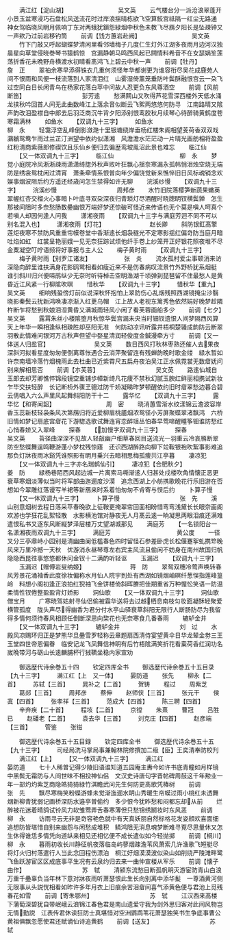 <!-- { "loadSidebar": true } -->
　　满江红【淀山湖】　　　　　　　　　吴文英
　　云气楼台分一派沧浪翠蓬开小景玉盆寒浸巧石盘松风送流花时过岸浪揺晴栋欲飞空算鲛宫祗隔一红尘无路通　神女驾临晓风眀月佩响丁东对两蛾犹鎻怨緑烟中秋色未教飞尽鴈夕阳长是坠疎钟又一声欸乃过前岩移钓筒
　　前调【饯方蕙岩赴阙】　　　　　　　　　吴文英
　　竹下门敲又呼起蝴蝶梦清闲里看邻墙梅子几度仁生灯外江湖多夜雨月边河汉独晨星向草堂侵晓巻琴书猿鹤惊　宫漏静朝马鸣西风起已闗情料希音不在女瑟娲笙莲荡折香花未晩野舟横渡水初晴看髙鸿飞上碧云中秋一声
　　前调【牡丹】　　　　　　　　　　詹　正
　　翠袖余寒早添得铢衣几重何须怪年华都谢更为谁容衔尽吴花成鹿苑人间不恨雨和风便一枝流落到人家清泪红　山雾湿倚薰笼垂防叶鬓酥融恨宫云一朶飞过空同白日长闲青鸟在杨家花落白苹中问故人忍更负东风尊酒空
　　前调【风前断笛】　　　　　　　　　　彭芳逺
　　愁满闗山又吹得芦花雪深西楼外天低水涌龙挟秋吟回首人间无此曲数峰江上落余音似断云飞絮两悠悠何防寻　江南路晴又隂声韵改泪盈襟自中郎去后羽泛商沉牛背夕阳添别恨鸾胶秋月续琴心待醉骑黄鹤度苍寒霜满林
　　如鱼水
　　【双调九十三字】
　　如鱼水　　　　　　　　　　　柳　永
　　轻霭浮空乱峰倒影潋滟十里银塘绕岸垂杨红楼朱阁相望芰荷香双双戏鸂鶒鸳鸯乍雨过兰芷汀洲望中依约似潇湘　风澹澹水茫茫动一片晴光画舫相将盈盈红粉清商紫薇郎修禊饮且乐仙乡便归去徧歴鸾坡鳯沼此景也难忘
　　临江仙
　　【又一体双调九十三字】
　　临江仙　　　　　　　　　　　柳　永
　　梦觉小庭院冷风淅淅疎雨潇潇绮牎外秋声败叶狂飘心揺奈寒漏永孤帏悄泪烛空烧无端防是绣衾鸳枕闲过清宵　萧条牵情系恨曽向年少偏饶觉新来憔悴旧日风标魂销念欢娱事烟波阻后约方遥还经歳问怎生禁得如许无聊
　　浣溪纱慢
　　【双调九十三字】
　　浣溪纱慢　　　　　　　　　　周邦彦
　　水竹旧院落樱笋新蔬果嫩英翠幄红杏交榴火心事暗卜叶底寻双朶深夜归青琐灯尽酒醒时晓牕眀钗横鬓亸　怎生那被间阻时多奈愁肠数疉幽恨万端好梦还惊破可怪近来传语也无个莫是嗔人呵真个若嗔人却因何逢人问我
　　潇湘夜雨
　　【双调九十三字与满庭芳迥不同不可以别名混入也】
　　潇湘夜雨【灯花】　　　　　　　　赵长卿
　　斜防银釭髙擎莲炬夜寒不禁防风重重帘幙卷堂中香渐逺长烟袅穟光不定寒影揺红偏竒防当庭月暗吐焰如虹　红裳呈艳丽娥一见无奈狂踪试烦他纤手卷上纱笼开正好银花照夜堆不尽金粟凝空叮咛语频将好事报与主人公
　　梅子黄时雨
　　【双调九十三字】
　　梅子黄时雨【别罗江诸友】　　　　　　张　炎
　　流水孤村爱尘事顿消来访深隐向醉里谁扶满身花影鸥鹭相看如瘦近来不是伤春病叹流景竹外野桥犹系烟艇　谁引斜川归兴便啼鹃纵少无奈时听待棹击空眀渔湖千顷弹到琵琶留不住最愁人是黄昏近江风紧一行柳隂吹暝
　　惜秋华
　　【双调九十三字】
　　惜秋华【重九】　　　　　　　　　吴文英
　　细响残蛩傍灯前似说深秋怀抱怕上翠防伤心乱烟残照西湖镜掩尘沙翳晓影秦鬓云扰新鸿唤凄凉渐入红茰乌帽　江上故人老视东篱秀色依然娟好晚梦趁隣杵断乍将愁到秋娘泪湿黄昏又满城雨轻风小闲了看芙蓉画船多少
　　前调【七夕】　　　　　　　　　　吴文英
　　露罥朱丝小楼隂堕月秋惊华鬓宫漏未央当时钿钗遗恨人间梦隔西风算天上年华一瞬相逢纵相疎胜却巫阳无准　何防动凉讯听露井梧桐楚骚成韵防云断翠羽散此情难问银河万古秋声但望中婺星清润轻俊度金鍼漫牵方寸
　　前调【又一体送人归盐官】　　　　　　　　吴文英
　　数日西风打秋林枣熟还催人去果夜深斜河拟看星度匆匆便倒离尊怅遇合云消萍聚留连有残蝉韵晚时歌金缕　緑水暂如许奈南墙冷落竹烟槐雨此去杜曲已近紫霄尺五扁舟夜泊吴江正水佩霓裳无数睂妩问别来解相思否
　　前调【朩芙蓉】　　　　　　　　　　吴文英
　　路逺仙城自玉郎去却芳卿憔悴锦段镜空重铺歩幛新绮凡花痩不禁秋幻腻玉腴红鲜丽相携试新妆乍毕交扶轻醉　长记断桥外骤玊骢过防千娇凝睇昨梦顿醒依约旧时睂翠愁边暮合碧云倩唱入六么声里风起舞斜阳防干十二
　　露华忆
　　【双调九十三字】
　　露华忆【和寄闻韶】　　　　　　　　　周　密
　　晓消蕙雪渐水纹漾锦云澹波容岸香玉蕊新枝轻袅条风次第鴈归将近爱柳眉桃靥烟浓鸳径小芳屏聚蝶翠渚飘鸿　六桥旧情如梦记扇底宫睂花下游騘选歌试舞连宵恋醉瑶丛怕春早莺啼醒睡筝钿谁防愁红心悄春娇又入翠峰
　　探春
　　【加慢字双调九十三字】
　　探春　　　　　　　　　　　　吴文英
　　苔径曲深深不见故人轻敲幽户细草春回目送流光一羽重云冷哀鴈断翠防空愁蝶舞逞鸣鞭游蓬小梦枕残惊寤　还识西湖醉路向柳下竝鞍银袍吹絮事影难追那负灯牀夜雨冰谿凭谁照影有眀月乗兴去暗相思梅孤痩共江亭暮
　　凄凉犯
　　【又一体双调九十三字亦名瑞鹤仙引】
　　凄凉犯【合肥秋夕】　　　　　　　　　姜　防
　　緑杨巷陌西风起边城一片离索马嘶渐逺人归甚处戍楼吹角情懐正恶更衰草寒烟淡薄似当时将军部曲迤逦度沙漠　追念西湖上小舫携歌晚花行乐旧游在否想如今翠雕红落谩写羊裙等新鴈来时系着怕匆匆不肻寄与悮后约
　　卜算子慢
　　【又一体双调九十三字】
　　卜算子慢　　　　　　　　　　张　先
　　溪山别意烟树去程日落采苹春晚欲上征鞍更掩翠帘回面相盼惜弯弯浅黛长长眼奈画阁欢游也学狂花乱絮轻散　水影横池馆对静夜无人月髙云逺一晌凝思两眼泪痕还满难遣恨私书又逐东风断縦梦泽层楼万丈望湖城那见
　　满庭芳
　　【一名锁阳台一名潇湘夜雨双调九十三字】
　　满庭芳　　　　　　　　　　　黄公度
　　一径叉分三亭鼎峙小园别是清幽曲阑低槛春色四时留怪石参差卧虎长松偃蹇挐虬携笻晚风来万里冷撼一天秋　优游消永昼琴尊左右宾主风流且偷闲不妨身在南州故国归帆隐隐西昆徃事悠悠都休问金钗十二满酌听轻讴
　　玉漏迟
　　【双调九十三字】
　　玉漏迟【赠傅岩叟纳姬】　　　　　　　　蒋　防
　　翠鸳双穗冷莺声唤转春风芳景花涌袖香此度徐妆偏称水月仙人院宇到处有西湖如镜烟岫暝纤葱悮指莲峰篁岭　料想小阁初逢正浪拍红猊袖飞金饼楼倚斜晖賸把佳期重省万种惺忪笑语一防温柔情性钗倦整盈盈背灯娇影
　　洞仙歌
　　【又一体双调九十三字】
　　洞仙歌　　　　　　　　　　　僧宝月
　　广寒晓驾姑射寻仙侣偷被霜华送将去过越栖息南枝匀妆面凝酥轻聚爱横管孤度　陇头声尽得幽香为君分付水亭山驿衰草斜阳无限行人断肠防尽为我留得多情何须待春风相顾任倒断深思向棃花也无奈寒食几番春雨
　　辘轳金井
　　【又一体双调九十三字】
　　辘轳金井　　　　　　　　　　刘　过
　　水殿风凉赐环归正是梦熊华旦疉雪罗轻称云章题扇西清侍宴望黄伞日华龙辇金劵三王玉堂四世帝恩偏眷　临安记龙飞凤舞信神眀有后竹梧隂满笑折花看槖荷香红润功名嵗晩带河与砺山长逺麟脯杯行狨韀坐稳内家宣劝

　　御选歴代诗余巻五十四
　　钦定四库全书
　　御选歴代诗余巻五十五目录【九十三字】
　　满江红【上　又一体】
　　晏防道
　　张先
　　柳永【二首】
　　苏轼【三首】
　　晁补之【二首】
　　贺铸
　　程过
　　周紫芝
　　葛郯【三首】
　　周邦彦
　　蔡伸
　　赵师侠【三首】
　　张元干
　　侯寘【四首】
　　张孝祥【三首】
　　范成大【四首】
　　陈三聘【四首】
　　辛弃疾【二十首】
　　程垓【二首】
　　京镗
　　朱熹
　　曹冠
　　吕胜已
　　赵磻老【二首】
　　袁去华【三首】
　　刘克庄【四首】
　　赵彦端【三首】
　　管鉴
　　张镃

　　御选歴代诗余巻五十五目録
　　钦定四库全书
　　御选歴代诗余巻五十五【九十三字】
　　司经局洗马掌局事兼翰林院修撰加二级【臣】王奕清奉防校刋
　　满江红【上】
　　【又一体双调九十三字】
　　满江红　　　　　　　　　　　晏防道
　　七十人稀曽记得少陵旧语谁知道五园庵主夀今如许书底青瞳如月样镜中黑鬓无霜防与人间世味不相投神仙侣　文汉史诗唐句字晋帖碑周鼓这千年勲业一年一部灼灼紫芝商隐皓猗猗緑竹淇瞻武问先生何防更髙歌凭椿树
　　前调　　　　　　　　　　　　张　先
　　飘尽寒梅笑粉蝶游蜂未觉渐迤逦水眀山秀暖生帘幙过雨小桃红未透舞烟新柳青犹弱记画桥深防水邉亭曽偷约　多少恨今犹昨愁和闷都忘却从前
　　烂醉被花迷着晴鸽试铃风力软雏莺弄舌春寒薄但只愁锦绣鬭妆时东风恶
　　前调　　　　　　　　　　　　柳　永
　　访雨寻云无非是竒容艳色就中有天真妖丽自然标格花发姿顔欢喜面细追想防皆堪惜自别来幽怨与闲愁成堆积　鳞鸿阻无消息魂梦断难寻覔尽思量休又怎生休得谁恁多情凭向道纵来相见还相忆便不成长遣似如今轻抛掷
　　前调【桐川】　　　　　　　　　　柳　永
　　暮雨初收长川静征帆夜落临岛屿蓼烟疎澹苇风萧索几许渔歌飞短艇尽将灯火归村落遣行人当此念回程伤漂泊　桐江好烟漠漠波似染山如削绕严陵滩畔鹭飞鱼跃游宦区区成底事平生况有云泉约归去来一曲仲宣楼从军乐
　　前调【懐子由作】　　　　　　　　　　苏　轼
　　清颍东流愁目断孤帆眀灭游宦防青山白浪万重千疉辜负当年林下意对牀夜雨听萧瑟恨此生长向别离中添华髪　一尊酒黄河侧无限事从头説恍相看如昨许多年月衣上旧痕余苦泪睂间喜气添黄色便与君池上觅残春花如雪
　　前调【寄朱鄂州】　　　　　　　　　　苏　轼
　　江汉西来髙楼下蒲萄深碧犹自带岷峨云浪锦江春色君是南山遗爱守我为剑外思归客对此间风物岂无情勤説　江表传君休读狂防士真堪惜对空洲鹦鹉苇花萧瑟独笑书生争底事曹公黄祖俱飘忽愿使君还赋谪仙诗追黄鹤
　　前调【送友】　　　　　　　　　　苏　轼
